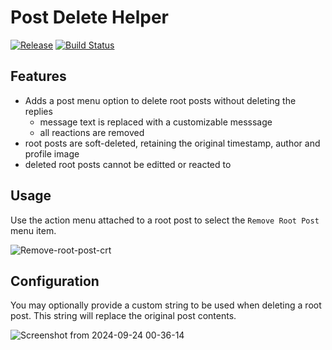 # Post Delete Helper 

[![Release](https://img.shields.io/github/v/release/mattermost/mattermost-plugin-post-delete-helper)](https://github.com/mattermost/mattermost-plugin-post-delete-helper/releases/latest)
[![Build Status](https://github.com/mattermost/mattermost-plugin-post-delete-helper/actions/workflows/ci.yml/badge.svg)](https://github.com/mattermost/mattermost-plugin-post-delete-helper/actions/workflows/ci.yml)

## Features

- Adds a post menu option to delete root posts without deleting the replies
    - message text is replaced with a customizable messsage
    - all reactions are removed
- root posts are soft-deleted, retaining the original timestamp, author and profile image
- deleted root posts cannot be editted or reacted to

## Usage 

Use the action menu attached to a root post to select the `Remove Root Post` menu item.

![Remove-root-post-crt](https://github.com/user-attachments/assets/95a31080-80c0-4348-94d1-7803da7aad39)

## Configuration

You may optionally provide a custom string to be used when deleting a root post. This string will replace the original post contents.

![Screenshot from 2024-09-24 00-36-14](https://github.com/user-attachments/assets/3fcad579-902a-45ac-bc0d-55d95c2806c2)
